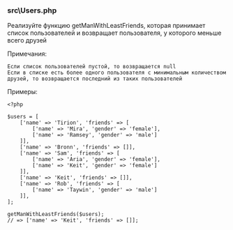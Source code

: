 ### src\Users.php

Реализуйте функцию getManWithLeastFriends, которая принимает список
пользователей и возвращает пользователя, у которого меньше всего друзей

Примечания:

    Если список пользователей пустой, то возвращается null
    Если в списке есть более одного пользователя с минимальным количеством
    друзей, то возвращается последний из таких пользователей

Примеры:

    <?php
    
    $users = [
        ['name' => 'Tirion', 'friends' => [
            ['name' => 'Mira', 'gender' => 'female'],
            ['name' => 'Ramsey', 'gender' => 'male']
        ]],
        ['name' => 'Bronn', 'friends' => []],
        ['name' => 'Sam', 'friends' => [
            ['name' => 'Aria', 'gender' => 'female'],
            ['name' => 'Keit', 'gender' => 'female']
        ]],
        ['name' => 'Keit', 'friends' => []],
        ['name' => 'Rob', 'friends' => [
            ['name' => 'Taywin', 'gender' => 'male']
        ]],
    ];
    
    getManWithLeastFriends($users);
    // => ['name' => 'Keit', 'friends' => []];
